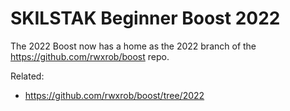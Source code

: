 # SKILSTAK Beginner Boost 2022

The 2022 Boost now has a home as the 2022 branch of the
<https://github.com/rwxrob/boost> repo.

Related:

* <https://github.com/rwxrob/boost/tree/2022>

